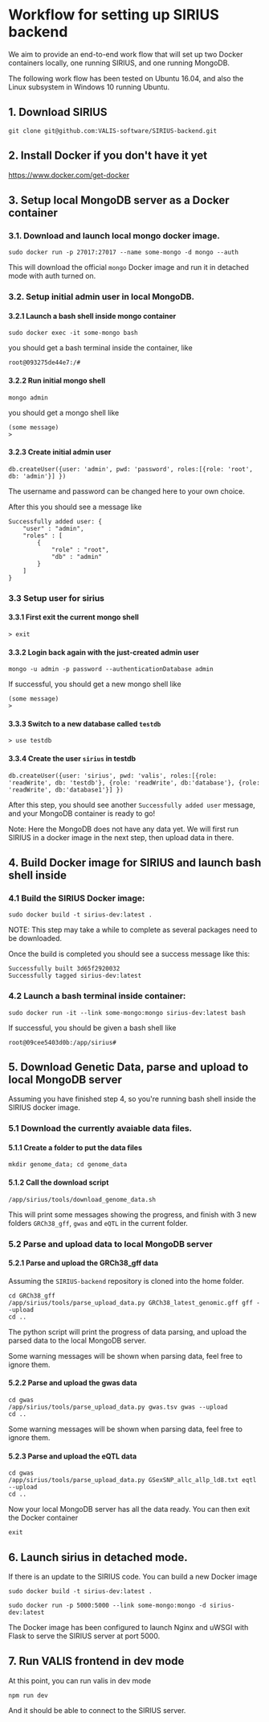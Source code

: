 # Workflow for setting up SIRIUS backend

We aim to provide an end-to-end work flow that will set up two Docker containers locally, one running SIRIUS, and one running MongoDB.

The following work flow has been tested on Ubuntu 16.04, and also the Linux subsystem in Windows 10 running Ubuntu.

## 1. Download SIRIUS

``` 
git clone git@github.com:VALIS-software/SIRIUS-backend.git
```

## 2. Install Docker if you don't have it yet

https://www.docker.com/get-docker

## 3. Setup local MongoDB server as a Docker container

### 3.1. Download and launch local mongo docker image.

```
sudo docker run -p 27017:27017 --name some-mongo -d mongo --auth
``` 

This will download the official `mongo` Docker image and run it in detached mode with auth turned on.

### 3.2. Setup initial admin user in local MongoDB.

#### 3.2.1 Launch a bash shell inside mongo container

```
sudo docker exec -it some-mongo bash
```

you should get a bash terminal inside the container, like 

```
root@093275de44e7:/#
```

#### 3.2.2 Run initial mongo shell

```
mongo admin
```

you should get a mongo shell like

```
(some message)
> 
```

#### 3.2.3 Create initial admin user

```
db.createUser({user: 'admin', pwd: 'password', roles:[{role: 'root', db: 'admin'}] })
```

The username and password can be changed here to your own choice. 

After this you should see a message like 

```
Successfully added user: {
	"user" : "admin",
	"roles" : [
		{
			"role" : "root",
			"db" : "admin"
		}
	]
}
```

### 3.3 Setup user for sirius

#### 3.3.1 First exit the current mongo shell

```
> exit
```

#### 3.3.2 Login back again with the just-created admin user

```
mongo -u admin -p password --authenticationDatabase admin
```

If successful, you should get a new mongo shell like 

```
(some message)
>
```

#### 3.3.3 Switch to a new database called `testdb`

```
> use testdb
```

#### 3.3.4 Create the user `sirius` in testdb

```
db.createUser({user: 'sirius', pwd: 'valis', roles:[{role: 'readWrite', db: 'testdb'}, {role: 'readWrite', db:'database'}, {role: 'readWrite', db:'database1'}] })
```

After this step, you should see another `Successfully added user` message, and your MongoDB container is ready to go!

Note: Here the MongoDB does not have any data yet. We will first run SIRIUS in a docker image in the next step, then upload data in there. 



## 4. Build Docker image for SIRIUS and launch bash shell inside

### 4.1 Build the SIRIUS Docker image:

```
sudo docker build -t sirius-dev:latest .
```

NOTE: This step may take a while to complete as several packages need to be downloaded.

Once the build is completed you should see a success message like this:

```
Successfully built 3d65f2920032
Successfully tagged sirius-dev:latest
```

### 4.2 Launch a bash terminal inside container:

```
sudo docker run -it --link some-mongo:mongo sirius-dev:latest bash
```

If successful, you should be given a bash shell like

```
root@09cee5403d0b:/app/sirius#
```


## 5. Download Genetic Data, parse and upload to local MongoDB server

Assuming you have finished step 4, so you're running bash shell inside the SIRIUS docker image.

### 5.1 Download the currently avaiable data files.

#### 5.1.1 Create a folder to put the data files

```
mkdir genome_data; cd genome_data
```

#### 5.1.2 Call the download script

```
/app/sirius/tools/download_genome_data.sh
```

This will print some messages showing the progress, and finish with 3 new folders `GRCh38_gff`, `gwas` and `eQTL` in the current folder.


### 5.2 Parse and upload data to local MongoDB server

#### 5.2.1 Parse and upload the GRCh38_gff data

Assuming the `SIRIUS-backend` repository is cloned into the home folder.

```
cd GRCh38_gff
/app/sirius/tools/parse_upload_data.py GRCh38_latest_genomic.gff gff --upload
cd ..
```

The python script will print the progress of data parsing, and upload the parsed data to the local MongoDB server.

Some warning messages will be shown when parsing data, feel free to ignore them.

#### 5.2.2 Parse and upload the gwas data

```
cd gwas
/app/sirius/tools/parse_upload_data.py gwas.tsv gwas --upload
cd ..
```

Some warning messages will be shown when parsing data, feel free to ignore them.

#### 5.2.3 Parse and upload the eQTL data

```
cd gwas
/app/sirius/tools/parse_upload_data.py GSexSNP_allc_allp_ld8.txt eqtl --upload
cd ..
```

Now your local MongoDB server has all the data ready. You can then exit the Docker container

```
exit
```


## 6. Launch sirius in detached mode.

If there is an update to the SIRIUS code. You can build a new Docker image

```
sudo docker build -t sirius-dev:latest .
``` 

```
sudo docker run -p 5000:5000 --link some-mongo:mongo -d sirius-dev:latest
```

The Docker image has been configured to launch Nginx and uWSGI with Flask to serve the SIRIUS server at port 5000.

## 7. Run VALIS frontend in dev mode

At this point, you can run valis in dev mode

```
npm run dev
```

And it should be able to connect to the SIRIUS server.









